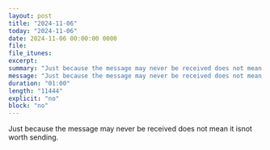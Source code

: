 ```yaml
---
layout: post
title: "2024-11-06"
today: "2024-11-06"
date: 2024-11-06 00:00:00 0000
file:
file_itunes:
excerpt:
summary: "Just because the message may never be received does not mean it isnot worth sending."
message: "Just because the message may never be received does not mean it isnot worth sending."
duration: "01:00"
length: "11444"
explicit: "no"
block: "no"
---
```

Just because the message may never be received does not mean it isnot worth sending.

